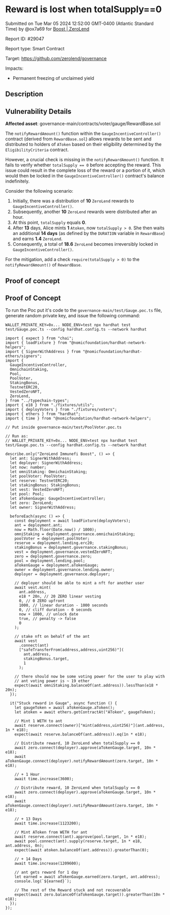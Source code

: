 
# Reward is lost when totalSupply==0

Submitted on Tue Mar 05 2024 12:52:00 GMT-0400 (Atlantic Standard Time) by @ox7a69 for [Boost | ZeroLend](https://immunefi.com/bounty/zerolend-boost/)

Report ID: #29047

Report type: Smart Contract

Target: https://github.com/zerolend/governance

Impacts:
- Permanent freezing of unclaimed yield

## Description
## Vulnerability Details
**Affected asset**: governance-main/contracts/voter/gauge/RewardBase.sol

The `notifyRewardAmount()` function within the `GaugeIncentiveController()` contract (derived from `RewardBase.sol`) allows rewards to be sent and distributed to holders of `AToken` based on their eligibility determined by the `EligibilityCriteria` contract.

However, a crucial check is missing in the `notifyRewardAmount()` function. It fails to verify whether `totalSupply == 0` before accepting the reward. This issue could result in the complete loss of the reward or a portion of it, which would then be locked in the `GaugeIncentiveController()` contract's balance indefinitely.

Consider the following scenario:
1. Initially, there was a distribution of **10** `ZeroLend` rewards to `GaugeIncentiveController()`.
2. Subsequently, another **10** `ZeroLend` rewards were distributed after an hour.
3. At this point, `totalSupply` equals **0**.
4. After **13** days, Alice mints **1** `Atoken`, now `totalSupply > 0`. She then waits an additional **14 days** (as defined by the `DURATION` variable in `RewardBase`) and earns **1.4** `ZeroLend`.
5. Consequently, a total of **18.6** `ZeroLend` becomes irreversibly locked in `GaugeIncentiveController()`.

For the mitigation, add a check `require(totalSupply > 0)` to the `notifyRewardAmount()` of `RewardBase`.


        
## Proof of concept
## Proof of Concept
To run the Poc put it's code to the `governance-main/test/Gauge.poc.ts` file, generate random private key, and issue the following command:

```
WALLET_PRIVATE_KEY=0x... NODE_ENV=test npx hardhat test test/Gauge.poc.ts --config hardhat.config.ts --network hardhat
```

```
import { expect } from "chai";
import { loadFixture } from "@nomicfoundation/hardhat-network-helpers";
import { SignerWithAddress } from "@nomicfoundation/hardhat-ethers/signers";
import {
  GaugeIncentiveController,
  OmnichainStaking,
  Pool,
  PoolVoter,
  StakingBonus,
  TestnetERC20,
  VestedZeroNFT,
  ZeroLend,
} from "../typechain-types";
import { e18 } from "./fixtures/utils";
import { deployVoters } from "./fixtures/voters";
import { ethers } from "hardhat";
import { time } from "@nomicfoundation/hardhat-network-helpers";

// Put inside governance-main/test/PoolVoter.poc.ts

// Run as:
// WALLET_PRIVATE_KEY=0x... NODE_ENV=test npx hardhat test test/Gauge.poc.ts --config hardhat.config.ts --network hardhat

describe.only("ZeroLend Immunefi Boost", () => {
  let ant: SignerWithAddress;
  let deployer: SignerWithAddress;
  let now: number;
  let omniStaking: OmnichainStaking;
  let poolVoter: PoolVoter;
  let reserve: TestnetERC20;
  let stakingBonus: StakingBonus;
  let vest: VestedZeroNFT;
  let pool: Pool;
  let aTokenGauge: GaugeIncentiveController;
  let zero: ZeroLend;
  let owner: SignerWithAddress;

  beforeEach(async () => {
    const deployment = await loadFixture(deployVoters);
    ant = deployment.ant;
    now = Math.floor(Date.now() / 1000);
    omniStaking = deployment.governance.omnichainStaking;
    poolVoter = deployment.poolVoter;
    reserve = deployment.lending.erc20;
    stakingBonus = deployment.governance.stakingBonus;
    vest = deployment.governance.vestedZeroNFT;
    zero = deployment.governance.zero;
    pool = deployment.lending.pool;
    aTokenGauge = deployment.aTokenGauge;
    owner = deployment.governance.lending.owner;
    deployer = deployment.governance.deployer;

    // deployer should be able to mint a nft for another user
    await vest.mint(
      ant.address,
      e18 * 20n, // 20 ZERO linear vesting
      0, // 0 ZERO upfront
      1000, // linear duration - 1000 seconds
      0, // cliff duration - 0 seconds
      now + 1000, // unlock date
      true, // penalty -> false
      0
    );

    // stake nft on behalf of the ant
    await vest
      .connect(ant)
      ["safeTransferFrom(address,address,uint256)"](
        ant.address,
        stakingBonus.target,
        1
      );

    // there should now be some voting power for the user to play with
    // ant voting power is ~ 19 ether
    expect(await omniStaking.balanceOf(ant.address)).lessThan(e18 * 20n);
  });

  it("Stuck reward in Gauge", async function () {
    let gaugeToken = await aTokenGauge.aToken();
    let atoken = await ethers.getContractAt("AToken", gaugeToken);

    // Mint 1 WETH to ant
    await reserve.connect(owner)["mint(address,uint256)"](ant.address, 1n * e18);
    expect(await reserve.balanceOf(ant.address)).eq(1n * e18);
    
    // Distribute reward, 10 ZeroLend when totalSupply == 0
    await zero.connect(deployer).approve(aTokenGauge.target, 10n * e18);
    await aTokenGauge.connect(deployer).notifyRewardAmount(zero.target, 10n * e18);

    // + 1 Hour
    await time.increase(3600);

    // Distribute reward, 10 ZeroLend when totalSupply == 0
    await zero.connect(deployer).approve(aTokenGauge.target, 10n * e18);
    await aTokenGauge.connect(deployer).notifyRewardAmount(zero.target, 10n * e18);

    // + 13 Days
    await time.increase(1123200);

    // Mint AToken from WETH for ant
    await reserve.connect(ant).approve(pool.target, 1n * e18);
    await pool.connect(ant).supply(reserve.target, 1n * e18, ant.address, 0n);
    expect(await atoken.balanceOf(ant.address)).greaterThan(0);

    // + 14 Days
    await time.increase(1209600);

    // ant gets reward for 1 day
    let earned = await aTokenGauge.earned(zero.target, ant.address);
    console.log(`${earned}`);

    // The rest of the Reward stuck and not recoverable
    expect(await zero.balanceOf(aTokenGauge.target)).greaterThan(10n * e18);
  });
});
```